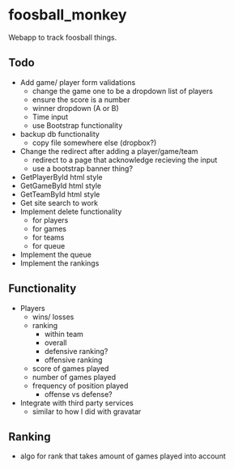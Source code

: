 foosball_monkey
===============

Webapp to track foosball things.

Todo
----
- Add game/ player form validations
    - change the game one to be a dropdown list of players
    - ensure the score is a number
    - winner dropdown (A or B)
    - Time input
    - use Bootstrap functionality
- backup db functionality
    - copy file somewhere else (dropbox?)
- Change the redirect after adding a player/game/team
    - redirect to a page that acknowledge recieving the input
    - use a bootstrap banner thing?
- GetPlayerById html style
- GetGameById html style
- GetTeamById html style
- Get site search to work
- Implement delete functionality
    - for players
    - for games
    - for teams
    - for queue
- Implement the queue
- Implement the rankings


Functionality
-------------
- Players
    - wins/ losses
    - ranking
        - within team
        - overall
        - defensive ranking?
        - offensive ranking
    - score of games played
    - number of games played
    - frequency of position played
        - offense vs defense?
- Integrate with third party services
    - similar to how I did with gravatar


Ranking
-------
- algo for rank that takes amount of games played into account
